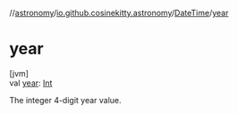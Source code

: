 //[astronomy](../../../index.md)/[io.github.cosinekitty.astronomy](../index.md)/[DateTime](index.md)/[year](year.md)

# year

[jvm]\
val [year](year.md): [Int](https://kotlinlang.org/api/latest/jvm/stdlib/kotlin/-int/index.html)

The integer 4-digit year value.
